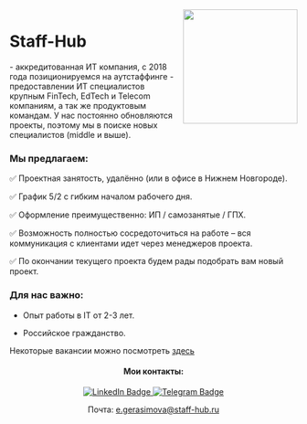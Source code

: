 <img align="right" width="200" src="https://user-images.githubusercontent.com/122780339/236243930-1d1b6525-852f-4357-88d6-da5b7d575f20.png" />

<p align='left'>
   <h1 href='https://staff-hub.ru/'>Staff-Hub</h1> - аккредитованная ИТ компания, с 2018 года позиционируемся на аутстаффинге - предоставлении ИТ специалистов крупным FinTech, EdTech и Telecom компаниям, а так же продуктовым командам. У нас постоянно обновляются проекты, поэтому мы в поиске новых специалистов (middle и выше).
</p>

<h3 align='left'>Мы предлагаем:</h3>

✅ Проектная занятость, удалённо (или в офисе в Нижнем Новгороде).

✅ График 5/2 с гибким началом рабочего дня.

✅ Оформление преимущественно: ИП / самозанятые / ГПХ.

✅ Возможность полностью сосредоточиться на работе – вся коммуникация с клиентами идет через менеджеров проекта.

✅ По окончании текущего проекта будем рады подобрать вам новый проект.

<h3 align='left'>Для нас важно:</h3>

- Опыт работы в IT от 2-3 лет.

- Российское гражданство.

Некоторые вакансии можно посмотреть [здесь](https://geeklink.io/members/ekgerasimova/)

<h4 align='center'>Мои контакты:</h4>
   
<p align='center'>
   <a href="https://www.linkedin.com/in/ekaterina-gerasimova-staffhub/">
   <img src="https://img.shields.io/badge/LinkedIn-blue?style=for-the-badge&logo=linkedin&logoColor=white" alt="LinkedIn Badge"/>
   <a href="https://t.me/geraterina">
   <img src="https://img.shields.io/badge/Telegram-blue?style=for-the-badge&logo=twitter&logoColor=white" alt="Telegram Badge"/>
   </a>   
</p>
<p align='center'>      
   Почта:
   <a href='mailto:e.gerasimova@staff-hub.ru'>e.gerasimova@staff-hub.ru</a>
</p>
